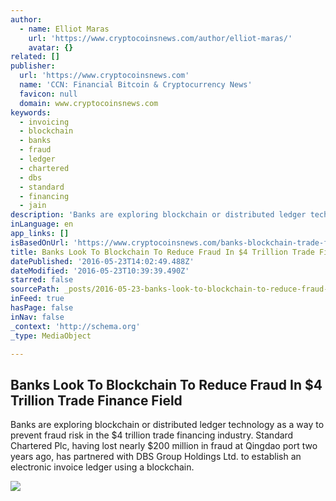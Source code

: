 ```yaml
---
author:
  - name: Elliot Maras
    url: 'https://www.cryptocoinsnews.com/author/elliot-maras/'
    avatar: {}
related: []
publisher:
  url: 'https://www.cryptocoinsnews.com'
  name: 'CCN: Financial Bitcoin & Cryptocurrency News'
  favicon: null
  domain: www.cryptocoinsnews.com
keywords:
  - invoicing
  - blockchain
  - banks
  - fraud
  - ledger
  - chartered
  - dbs
  - standard
  - financing
  - jain
description: 'Banks are exploring blockchain or distributed ledger technology as a way to prevent fraud risk in the $4 trillion trade financing industry. Standard Chartered Plc, having lost nearly $200 million in fraud at Qingdao port two years ago, has partnered with DBS Group Holdings Ltd. to establish an electronic invoice ledger using a blockchain.'
inLanguage: en
app_links: []
isBasedOnUrl: 'https://www.cryptocoinsnews.com/banks-blockchain-trade-finance-fraud/'
title: Banks Look To Blockchain To Reduce Fraud In $4 Trillion Trade Finance Field
datePublished: '2016-05-23T14:02:49.488Z'
dateModified: '2016-05-23T10:39:39.490Z'
starred: false
sourcePath: _posts/2016-05-23-banks-look-to-blockchain-to-reduce-fraud-in-dollar4-trillion-trad.md
inFeed: true
hasPage: false
inNav: false
_context: 'http://schema.org'
_type: MediaObject

---
```

<article style=""><h1>Banks Look To Blockchain To Reduce Fraud In $4 Trillion Trade Finance Field</h1><p>Banks are exploring blockchain or distributed ledger technology as a way to prevent fraud risk in the $4 trillion trade financing industry. Standard Chartered Plc, having lost nearly $200 million in fraud at Qingdao port two years ago, has partnered with DBS Group Holdings Ltd. to establish an electronic invoice ledger using a blockchain.</p><img src="https://www.cryptocoinsnews.com/wp-content/uploads/2015/12/chain_black.jpg" /></article>